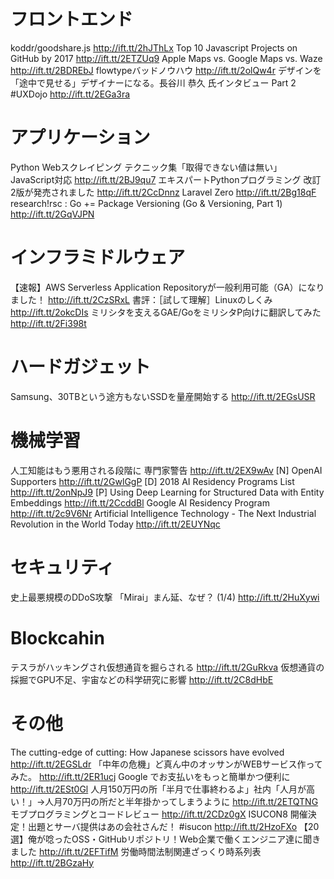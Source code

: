# フロントエンド
koddr/goodshare.js http://ift.tt/2hJThLx
Top 10 Javascript Projects on GitHub by 2017 http://ift.tt/2ETZUq9
Apple Maps vs. Google Maps vs. Waze http://ift.tt/2BDREbJ
flowtypeバッドノウハウ http://ift.tt/2olQw4r
デザインを「途中で見せる」デザイナーになる。長谷川 恭久 氏インタビュー Part 2 #UXDojo http://ift.tt/2EGa3ra

# アプリケーション
Python Webスクレイピング テクニック集「取得できない値は無い」JavaScript対応 http://ift.tt/2BJ9qu7
エキスパートPythonプログラミング 改訂2版が発売されました http://ift.tt/2CcDnnz
Laravel Zero http://ift.tt/2Bg18qF
research!rsc : Go += Package Versioning (Go & Versioning, Part 1) http://ift.tt/2GqVJPN

# インフラミドルウェア
【速報】AWS Serverless Application Repositoryが一般利用可能（GA）になりました！ http://ift.tt/2CzSRxL
書評：［試して理解］Linuxのしくみ http://ift.tt/2okcDIs
ミリシタを支えるGAE/GoをミリシタP向けに翻訳してみた http://ift.tt/2Fi398t

# ハードガジェット
Samsung、30TBという途方もないSSDを量産開始する http://ift.tt/2EGsUSR

# 機械学習
人工知能はもう悪用される段階に 専門家警告 http://ift.tt/2EX9wAv
[N] OpenAI Supporters http://ift.tt/2GwlGgP
[D] 2018 AI Residency Programs List http://ift.tt/2onNpJ9
[P] Using Deep Learning for Structured Data with Entity Embeddings http://ift.tt/2CcddBl
Google AI Residency Program http://ift.tt/2c9V6Nr
Artificial Intelligence Technology - The Next Industrial Revolution in the World Today http://ift.tt/2EUYNqc

# セキュリティ
史上最悪規模のDDoS攻撃 「Mirai」まん延、なぜ？ (1/4) http://ift.tt/2HuXywi

# Blockcahin
テスラがハッキングされ仮想通貨を掘らされる http://ift.tt/2GuRkva
仮想通貨の採掘でGPU不足、宇宙などの科学研究に影響 http://ift.tt/2C8dHbE

# その他
The cutting-edge of cutting: How Japanese scissors have evolved http://ift.tt/2EGSLdr
「中年の危機」ど真ん中のオッサンがWEBサービス作ってみた。 http://ift.tt/2ER1ucj
Google でお支払いをもっと簡単かつ便利に http://ift.tt/2ESt0Gl
人月150万円の所「半月で仕事終わるよ」社内「人月が高い！」→人月70万円の所だと半年掛かってしまうように http://ift.tt/2ETQTNG
モブプログラミングとコードレビュー http://ift.tt/2CDz0gX
ISUCON8 開催決定！出題とサーバ提供はあの会社さんだ！ #isucon http://ift.tt/2HzoFXo
【20選】俺が唸ったOSS・GitHubリポジトリ！Web企業で働くエンジニア達に聞きました http://ift.tt/2EFTifM
労働時間法制関連ざっくり時系列表 http://ift.tt/2BGzaHy
